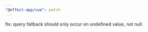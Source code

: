```yaml
---
"@effect-app/vue": patch
---
```


fix: query fallback should only occur on undefined value, not null.
